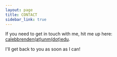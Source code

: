 ```yaml
---
layout: page
title: CONTACT
sidebar_link: true
---
```


If you need to get in touch with me, hit me up here: [calebbrenden(at)unm(dot)edu](mailto:calebbrenden@unm.edu).

I'll get back to you as soon as I can!
